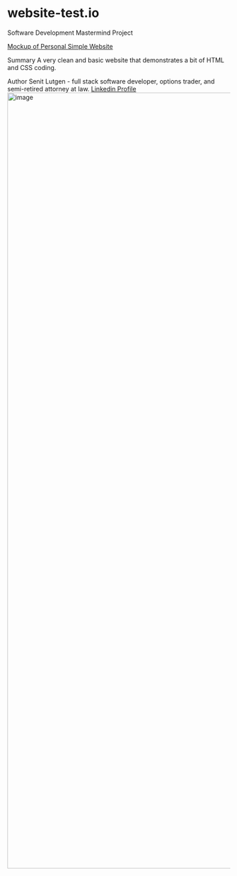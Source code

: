 # website-test.io
Software Development Mastermind Project

<a href="https://wallst-code.github.io/website-test.io/">Mockup of Personal Simple Website</a>

Summary
A very clean and basic website that demonstrates a bit of HTML and CSS coding.

Author
Senit Lutgen - full stack software developer, options trader, and semi-retired attorney at law. <a href="https://www.linkedin.com/in/senit-lutgen-442304227/">Linkedin Profile</a>
<img width="1753" alt="image" src="https://user-images.githubusercontent.com/69335472/146016063-e52cae51-5b41-4f0e-adbe-a14a9ebc8116.png">
